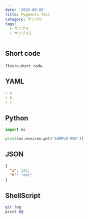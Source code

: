 ```yaml
---
date: '2020-09-08'
title: Pygments Test
category: サンプル
tags:
  - サンプル
  - サンプル2
---
```


## Short code

This is `short code`.

## YAML

```yml
- a
- b
- c
```

## Python

```python
import os

print(os.environ.get('SAMPLE-ENV'))

```

## JSON

```json
{
  "a": 123,
  "b": "abc"
}
```

## ShellScript

```sh
git log
print $@
```
